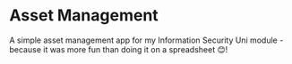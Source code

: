Asset Management
===============

A simple asset management app for my Information Security Uni module - because it was more fun than doing it on a spreadsheet 😊!
